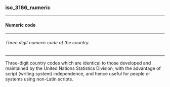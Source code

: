 ### iso_3166_numeric



------
#### Numeric code



------
###### Three digit numeric code of the country.



------
Three-digit country codes which are identical to those developed and maintained by the United Nations Statistics Division, with the advantage of script (writing system) independence, and hence useful for people or systems using non-Latin scripts.